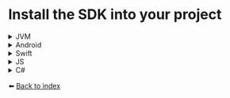 # Install the SDK into your project
<details><summary>JVM</summary>

````kotlin
implementation("com.doordeck.headless.sdk:doordeck-sdk-jvm:[SDK_VERSION]")
````
>:information_source: The JVM package requires at least Java SDK 1.8
</details>

<details><summary>Android</summary>

````kotlin
implementation("com.doordeck.headless.sdk:doordeck-sdk-android:[SDK_VERSION]")
````
>:information_source: The Android package requires at least Android SDK 21
</details>

<details><summary>Swift</summary>

````swift
pod 'DoordeckSDK', '~> [SDK_VERSION]'
````
>:information_source: The iOS package requires at least iOS version 14
</details>

<details><summary>JS</summary>

````cmd
npm install @doordeck/doordeck-headless-sdk --save
````
</details>

<details><summary>C#</summary>

````csharp
// TODO
````
</details>

:arrow_left: [Back to index](01_INDEX.md)